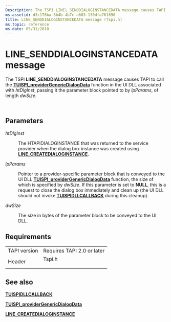 ```yaml
---
Description: The TSPI LINE\_SENDDIALOGINSTANCEDATA message causes TAPI to call the TUISPI\_providerGenericDialogData function in the UI DLL associated with htDlgInst, passing it the parameter block pointed to by lpParams, of length dwSize.
ms.assetid: d3c176ba-8b4b-4b7c-a603-130dfa761898
title: LINE_SENDDIALOGINSTANCEDATA message (Tspi.h)
ms.topic: reference
ms.date: 05/31/2018
---
```


# LINE\_SENDDIALOGINSTANCEDATA message

The TSPI **LINE\_SENDDIALOGINSTANCEDATA** message causes TAPI to call the [**TUISPI\_providerGenericDialogData**](/windows/win32/api/tspi/nf-tspi-tuispi_providergenericdialogdata) function in the UI DLL associated with *htDlgInst*, passing it the parameter block pointed to by *lpParams*, of length *dwSize*.


```C++
            
```



## Parameters

<dl> <dt>

*htDlgInst* 
</dt> <dd>

The HTAPIDIALOGINSTANCE that was returned to the service provider when the dialog box instance was created using [**LINE\_CREATEDIALOGINSTANCE**](line-createdialoginstance.md).

</dd> <dt>

*lpParams* 
</dt> <dd>

Pointer to a provider-specific parameter block that is conveyed to the UI DLL [**TUISPI\_providerGenericDialogData**](/windows/win32/api/tspi/nf-tspi-tuispi_providergenericdialogdata) function, the size of which is specified by *dwSize*. If this parameter is set to **NULL**, this is a request to close the dialog box immediately and clean up (the UI DLL should not invoke [**TUISPIDLLCALLBACK**](/windows/win32/api/tspi/nc-tspi-tuispidllcallback) during this cleanup).

</dd> <dt>

*dwSize* 
</dt> <dd>

The size in bytes of the parameter block to be conveyed to the UI DLL.

</dd> </dl>

## Requirements



|                         |                                                                                   |
|-------------------------|-----------------------------------------------------------------------------------|
| TAPI version<br/> | Requires TAPI 2.0 or later<br/>                                             |
| Header<br/>       | <dl> <dt>Tspi.h</dt> </dl> |



## See also

<dl> <dt>

[**TUISPIDLLCALLBACK**](/windows/win32/api/tspi/nc-tspi-tuispidllcallback)
</dt> <dt>

[**TUISPI\_providerGenericDialogData**](/windows/win32/api/tspi/nf-tspi-tuispi_providergenericdialogdata)
</dt> <dt>

[**LINE\_CREATEDIALOGINSTANCE**](line-createdialoginstance.md)
</dt> </dl>

 

